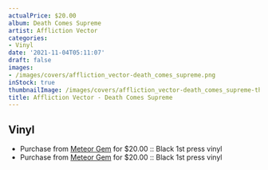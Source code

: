 ```yaml
---
actualPrice: $20.00
album: Death Comes Supreme
artist: Affliction Vector
categories:
- Vinyl
date: '2021-11-04T05:11:07'
draft: false
images:
- /images/covers/affliction_vector-death_comes_supreme.png
inStock: true
thumbnailImage: /images/covers/affliction_vector-death_comes_supreme-thumb.png
title: Affliction Vector - Death Comes Supreme
---
```


## Vinyl
* Purchase from [Meteor Gem](https://meteor-gem.com/products/affliction-vector-death-comes-supreme) for $20.00 :: Black 1st press vinyl
* Purchase from [Meteor Gem](https://meteor-gem.com/products/affliction-vector-death-comes-supreme-12) for $20.00 :: Black 1st press vinyl
